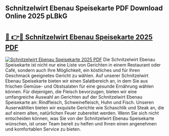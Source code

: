 ## Schnitzelwirt Ebenau Speisekarte PDF Download Online 2025 pLBkG

# <h2><a href="http://gcdfxb.nevu.top/?p=Schnitzelwirt+Ebenau+Speisekarte">🔗 👉🔴 Schnitzelwirt Ebenau Speisekarte 2025 PDF</a></h2>

[![Schnitzelwirt Ebenau Speisekarte 2025 PDF](https://i.imgur.com/dBaPXMq.png)](http://gcdfxb.nevu.top/?p=Schnitzelwirt+Ebenau+Speisekarte)
Die Schnitzelwirt Ebenau Speisekarte ist nicht nur eine Liste von Gerichten in einem Restaurant oder Café, sondern auch Ihre Möglichkeit, ein köstliches und für Ihren Geschmack geeignetes Gericht zu wählen. Auf unserer Schnitzelwirt Ebenau Speisekarte bieten wir einen Salatbereich an, in dem Sie aus frischen Gemüse- und Obstsalaten für eine gesunde Ernährung wählen können. Für diejenigen, die Fleisch bevorzugen, bieten wir eine umfangreiche Auswahl an Gerichten auf der Schnitzelwirt Ebenau Speisekarte an: Rindfleisch, Schweinefleisch, Huhn und Fisch. Unseren Auserwählten bieten wir exquisite Gerichte wie Schaschlik und Steak an, die auf einem alten, natürlichen Feuer zubereitet werden. Wenn Sie sich nicht entscheiden können, was Sie von der Schnitzelwirt Ebenau Speisekarte wünschen, ist unser Team bereit zu helfen und Ihnen einen angenehmen und komfortablen Service zu bieten.
